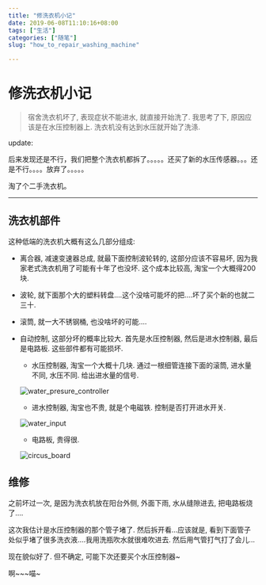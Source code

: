 ```yaml
---
title: "修洗衣机小记"
date: 2019-06-08T11:10:16+08:00
tags: ["生活"]
categories: ["随笔"]
slug: "how_to_repair_washing_machine"

---
```


# 修洗衣机小记

> 宿舍洗衣机坏了, 表现症状不能进水, 就直接开始洗了. 我思考了下, 原因应该是在水压控制器上. 洗衣机没有达到水压就开始了洗涤. 

update: 

后来发现还是不行，我们把整个洗衣机都拆了。。。。。还买了新的水压传感器。。。还是不行。。。。放弃了。。。。。

淘了个二手洗衣机。

---

## 洗衣机部件

这种低端的洗衣机大概有这么几部分组成:

- 离合器, 减速变速器总成, 就最下面控制波轮转的, 这部分应该不容易坏, 因为我家老式洗衣机用了可能有十年了也没坏. 这个成本比较高, 淘宝一个大概得200块. 
- 波轮, 就下面那个大的塑料转盘....这个没啥可能坏的把....坏了买个新的也就二三十. 
- 滚筒, 就一大不锈钢桶, 也没啥坏的可能....
- 自动控制, 这部分坏的概率比较大. 首先是水压控制器, 然后是进水控制器, 最后是电路板. 这些部件都有可能损坏.

    - 水压控制器, 淘宝一个大概十几块. 通过一根细管连接下面的滚筒, 进水量不同, 水压不同. 给出进水量的信号.

    ![water_presure_controller](/img/修洗衣机小记/water_presure_controller.jpg)


    - 进水控制器, 淘宝也不贵, 就是个电磁铁. 控制是否打开进水开关. 

    ![water_input](/img/修洗衣机小记/water_input.jpg)

    - 电路板, 贵得很. 

    ![circus_board](/img/修洗衣机小记/circus_board.jpg)

## 维修

之前坏过一次, 是因为洗衣机放在阳台外侧, 外面下雨, 水从缝隙进去, 把电路板烧了....

这次我估计是水压控制器的那个管子堵了. 然后拆开看...应该就是, 看到下面管子处似乎堵了很多洗衣液....我用洗瓶吹水就很难吹进去. 然后用气管打气打了会儿...

现在貌似好了. 但不确定, 可能下次还要买个水压控制器~

啊~~~喵~